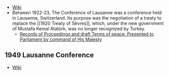 - [Wiki](https://en.wikipedia.org/wiki/Lausanne_Conference_of_1922%E2%80%931923)
- Between 1922-23, The Conference of Lausanne was a conference held in Lausanne, Switzerland. Its purpose was the negotiation of a treaty to replace the [[1920 Treaty of Sèvres]], which, under the new government of Mustafa Kemal Atatürk, was no longer recognized by Turkey.
	- [Records of Proceedings and draft Terms of peace: Presented to Parliament by command of His Majesty](https://ia903401.us.archive.org/21/items/recordsofproceed00confuoft/recordsofproceed00confuoft.pdf)

## 1949 Lausanne Conference
- [Wiki](https://en.wikipedia.org/wiki/Lausanne_Conference_of_1949)